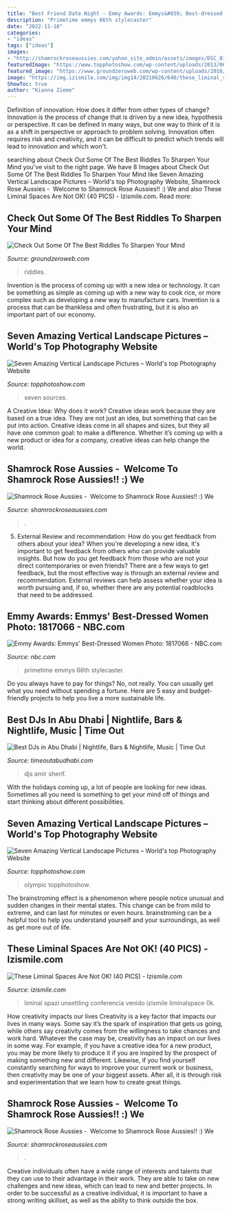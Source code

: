 ```yaml
---
title: "Best Friend Date Night - Emmy Awards: Emmys&#039; Best-dressed Women Photo: 1817066"
description: "Primetime emmys 66th stylecaster"
date: "2022-11-18"
categories:
- "ideas"
tags: ["ideas"]
images:
- "http://shamrockroseaussies.com/yahoo_site_admin/assets/images/DSC_0193.265232256_std.JPG"
featuredImage: "https://www.topphotoshow.com/wp-content/uploads/2013/06/9812731-lg.jpg"
featured_image: "https://www.groundzeroweb.com/wp-content/uploads/2016/05/Best-Riddles.jpg"
image: "https://img.izismile.com/img/img14/20210626/640/these_liminal_spaces_are_not_ok_640_high_38.jpg"
ShowToc: true
author: "Kianna Zieme"
---
```



Definition of innovation: How does it differ from other types of change?
Innovation is the process of change that is driven by a new idea, hypothesis or perspective. It can be defined in many ways, but one way to think of it is as a shift in perspective or approach to problem solving. Innovation often requires risk and creativity, and it can be difficult to predict which trends will lead to innovation and which won't.

	

		
searching about Check Out Some Of The Best Riddles To Sharpen Your Mind you've visit to the right page. We have 8 Images about Check Out Some Of The Best Riddles To Sharpen Your Mind like Seven Amazing Vertical Landscape Pictures – World&#039;s top Photography Website, Shamrock Rose Aussies - ﻿﻿﻿ Welcome to Shamrock Rose Aussies!! :) We and also These Liminal Spaces Are Not OK! (40 PICS) - Izismile.com. Read more:
		
    
## Check Out Some Of The Best Riddles To Sharpen Your Mind

<img loading=lazy src="https://www.groundzeroweb.com/wp-content/uploads/2016/05/Best-Riddles.jpg" onerror="this.onerror=null;this.src='https://tse4.mm.bing.net/th?id=OIP.TKemPjeN95zs_nN3uvjeIgHaD4&amp;pid=15.1';" alt="Check Out Some Of The Best Riddles To Sharpen Your Mind">

_Source: groundzeroweb.com_

>riddles. 

	

Invention is the process of coming up with a new idea or technology. It can be something as simple as coming up with a new way to cook rice, or more complex such as developing a new way to manufacture cars. Invention is a process that can be thankless and often frustrating, but it is also an important part of our economy.

    
## Seven Amazing Vertical Landscape Pictures – World&#039;s Top Photography Website

<img loading=lazy src="https://www.topphotoshow.com/wp-content/uploads/2013/06/12878744-lg.jpg" onerror="this.onerror=null;this.src='https://tse4.mm.bing.net/th?id=OIP.5zq-2sgO-9rPAMNmdQsaPgHaKm&amp;pid=15.1';" alt="Seven Amazing Vertical Landscape Pictures – World&#039;s top Photography Website">

_Source: topphotoshow.com_

>seven sources. 

	

A Creative Idea: Why does it work?
Creative ideas work because they are based on a true idea. They are not just an idea, but something that can be put into action. Creative ideas come in all shapes and sizes, but they all have one common goal: to make a difference. Whether it’s coming up with a new product or idea for a company, creative ideas can help change the world.

    
## Shamrock Rose Aussies - ﻿﻿﻿ Welcome To Shamrock Rose Aussies!! :) We

<img loading=lazy src="http://shamrockroseaussies.com/yahoo_site_admin/assets/images/DSC_0148.83222436_std.JPG" onerror="this.onerror=null;this.src='https://tse2.mm.bing.net/th?id=OIP.kbHv7ZAyravdhmWw1jHabwHaFO&amp;pid=15.1';" alt="Shamrock Rose Aussies - ﻿﻿﻿ Welcome to Shamrock Rose Aussies!! :) We">

_Source: shamrockroseaussies.com_

>. 

	

5. External Review and recommendation: How do you get feedback from others about your idea?
When you're developing a new idea, it's important to get feedback from others who can provide valuable insights. But how do you get feedback from those who are not your direct contemporaries or even friends? There are a few ways to get feedback, but the most effective way is through an external review and recommendation. External reviews can help assess whether your idea is worth pursuing and, if so, whether there are any potential roadblocks that need to be addressed.

    
## Emmy Awards: Emmys&#039; Best-Dressed Women Photo: 1817066 - NBC.com

<img loading=lazy src="https://img.nbc.com/sites/nbcunbc/files/images/2014/8/25/454149726_10.JPG" onerror="this.onerror=null;this.src='https://tse4.mm.bing.net/th?id=OIP.7y1O9Fmk8yLG6iNg0P3_fAHaKi&amp;pid=15.1';" alt="Emmy Awards: Emmys&#039; Best-Dressed Women Photo: 1817066 - NBC.com">

_Source: nbc.com_

>primetime emmys 66th stylecaster. 

	

Do you always have to pay for things? No, not really. You can usually get what you need without spending a fortune. Here are 5 easy and budget-friendly projects to help you live a more sustainable life.

    
## Best DJs In Abu Dhabi | Nightlife, Bars &amp; Nightlife, Music | Time Out

<img loading=lazy src="https://www.timeoutabudhabi.com/public/styles/full_img_sml/public/images/2011/05/16/superdj0516_2_base.jpg?itok=PFecDrCj" onerror="this.onerror=null;this.src='https://tse1.mm.bing.net/th?id=OIP.VFQYQ4YgVIvWM9w3r1Mo7wAAAA&amp;pid=15.1';" alt="Best DJs in Abu Dhabi | Nightlife, Bars &amp; Nightlife, Music | Time Out">

_Source: timeoutabudhabi.com_

>djs amir sherif. 

	

With the holidays coming up, a lot of people are looking for new ideas. Sometimes all you need is something to get your mind off of things and start thinking about different possibilities. 

    
## Seven Amazing Vertical Landscape Pictures – World&#039;s Top Photography Website

<img loading=lazy src="https://www.topphotoshow.com/wp-content/uploads/2013/06/9812731-lg.jpg" onerror="this.onerror=null;this.src='https://tse2.mm.bing.net/th?id=OIP.EaZf1G2mOaADGMLecza07QDOEv&amp;pid=15.1';" alt="Seven Amazing Vertical Landscape Pictures – World&#039;s top Photography Website">

_Source: topphotoshow.com_

>olympic topphotoshow. 

	

The brainstroming effect is a phenomenon where people notice unusual and sudden changes in their mental states. This change can be from mild to extreme, and can last for minutes or even hours. brainstroming can be a helpful tool to help you understand yourself and your surroundings, as well as get more out of life.

    
## These Liminal Spaces Are Not OK! (40 PICS) - Izismile.com

<img loading=lazy src="https://img.izismile.com/img/img14/20210626/640/these_liminal_spaces_are_not_ok_640_high_38.jpg" onerror="this.onerror=null;this.src='https://tse1.mm.bing.net/th?id=OIP.VzqtdflP7m57Yi9dI-dVxAHaL_&amp;pid=15.1';" alt="These Liminal Spaces Are Not OK! (40 PICS) - Izismile.com">

_Source: izismile.com_

>liminal spazi unsettling conferencia venido izismile liminalspace 0k. 

	

How creativity impacts our lives
Creativity is a key factor that impacts our lives in many ways. Some say it’s the spark of inspiration that gets us going, while others say creativity comes from the willingness to take chances and work hard. Whatever the case may be, creativity has an impact on our lives in some way. 
For example, if you have a creative idea for a new product, you may be more likely to produce it if you are inspired by the prospect of making something new and different. Likewise, if you find yourself constantly searching for ways to improve your current work or business, then creativity may be one of your biggest assets. After all, it is through risk and experimentation that we learn how to create great things.

    
## Shamrock Rose Aussies - ﻿﻿﻿ Welcome To Shamrock Rose Aussies!! :) We

<img loading=lazy src="http://shamrockroseaussies.com/yahoo_site_admin/assets/images/DSC_0193.265232256_std.JPG" onerror="this.onerror=null;this.src='https://tse1.mm.bing.net/th?id=OIP.lj85e7EfgKy6v4_C9fVR5wHaGM&amp;pid=15.1';" alt="Shamrock Rose Aussies - ﻿﻿﻿ Welcome to Shamrock Rose Aussies!! :) We">

_Source: shamrockroseaussies.com_

>. 

	

Creative individuals often have a wide range of interests and talents that they can use to their advantage in their work. They are able to take on new challenges and new ideas, which can lead to new and better projects. In order to be successful as a creative individual, it is important to have a strong writing skillset, as well as the ability to think outside the box.

